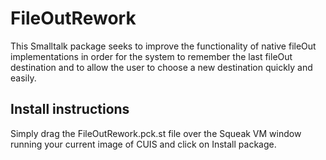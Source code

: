 # FileOutRework

This Smalltalk package seeks to improve the functionality of native fileOut implementations in order for the system to remember the last fileOut destination and to allow the user to choose a new destination quickly and easily. 

## Install instructions

Simply drag the FileOutRework.pck.st file over the Squeak VM window running your current image of CUIS and click on Install package.
